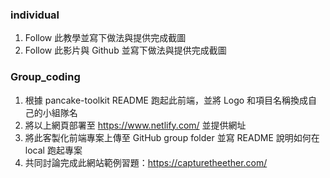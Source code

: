 ### individual
1. Follow 此教學並寫下做法與提供完成截圖
2. Follow 此影片與 Github 並寫下做法與提供完成截圖


### Group_coding
1. 根據 pancake-toolkit README 跑起此前端，並將 Logo 和項目名稱換成自己的小組隊名
2. 將以上網頁部署至 https://www.netlify.com/ 並提供網址
3. 將此客製化前端專案上傳至 GitHub group folder 並寫 README 說明如何在 local 跑起專案
4. 共同討論完成此網站範例習題：https://capturetheether.com/
